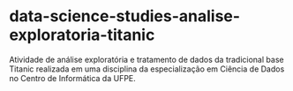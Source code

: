 # data-science-studies-analise-exploratoria-titanic
 Atividade de análise exploratória e tratamento de dados da tradicional base Titanic realizada em uma disciplina da especialização em Ciência de Dados no Centro de Informática da UFPE.

